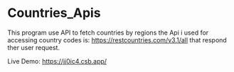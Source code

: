 # Countries_Apis
This program use API to fetch countries by regions 
the Api i used for accessing country codes is: https://restcountries.com/v3.1/all that respond ther user request.

Live Demo: https://jj0ic4.csb.app/
